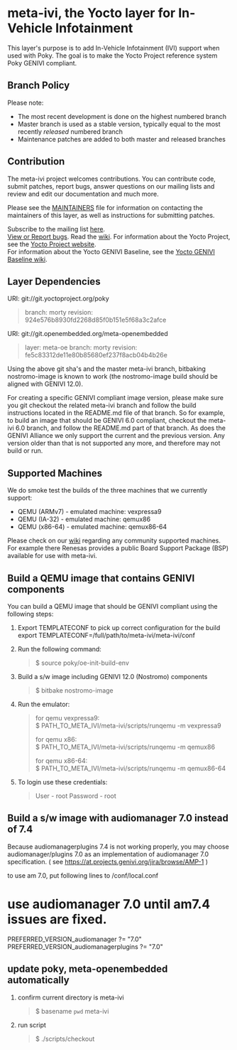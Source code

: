 meta-ivi, the Yocto layer for In-Vehicle Infotainment
=====================================================

This layer's purpose is to add In-Vehicle Infotainment (IVI) support when
used with Poky.  The goal is to make the Yocto Project reference system
Poky GENIVI compliant.

Branch Policy
-------------

Please note:
- The most recent development is done on the highest numbered branch
- Master branch is used as a stable version, typically equal to the most recently *released* numbered branch
- Maintenance patches are added to both master and released branches

Contribution
-------------

The meta-ivi project welcomes contributions. You can contribute code,
submit patches, report bugs, answer questions on our mailing lists and
review and edit our documentation and much more.

Please see the
[MAINTAINERS](https://github.com/GENIVI/meta-ivi/blob/master/MAINTAINERS)
file for information on contacting the maintainers
of this layer, as well as instructions for submitting patches.

Subscribe to the mailing list
    [here](https://lists.genivi.org/mailman/listinfo/genivi-meta-ivi).  
[View or Report bugs](https://at.projects.genivi.org/jira/secure/RapidBoard.jspa?rapidView=10&projectKey=BASE).
Read the [wiki](https://at.projects.genivi.org/wiki/display/PROJ/meta-ivi). 
For information about the Yocto Project, see the
    [Yocto Project website](https://www.yoctoproject.org).  
For information about the Yocto GENIVI Baseline, see the
    [Yocto GENIVI Baseline wiki](https://at.projects.genivi.org/wiki/display/PROJ/GENIVI+Baselines). 

Layer Dependencies
------------------

URI: git://git.yoctoproject.org/poky
> branch:   morty
> revision: 924e576b8930fd2268d85f0b151e5f68a3c2afce

URI: git://git.openembedded.org/meta-openembedded
> layer:    meta-oe
> branch:   morty
> revision: fe5c83312de11e80b85680ef237f8acb04b4b26e

Using the above git sha's and the master meta-ivi branch,
 bitbaking nostromo-image is known to work
 (the nostromo-image build should be aligned with GENIVI 12.0).

For creating a specific GENIVI compliant image version, please make sure you
git checkout the related meta-ivi branch and follow the build instructions
located in the README.md file of that branch.  So for example, to build
an image that should be GENIVI 6.0 compliant, checkout the meta-ivi 6.0 branch,
and follow the README.md part of that branch.  As does the GENIVI Alliance
we only support the current and the previous version.  Any version older
than that is not supported any more, and therefore may not build or run.

Supported Machines
------------------

We do smoke test the builds of the three machines that we currently support:

* QEMU (ARMv7) - emulated machine: vexpressa9
* QEMU (IA-32) - emulated machine: qemux86
* QEMU (x86-64) - emulated machine: qemux86-64

Please check on our [wiki](https://at.projects.genivi.org/wiki/display/PROJ/meta-ivi)
regarding any community supported machines.
For example there Renesas provides a public Board Support Package (BSP)
available for use with meta-ivi.

Build a QEMU image that contains GENIVI components
--------------------------------------------------

You can build a QEMU image that should be GENIVI compliant using the
following steps:

1. Export TEMPLATECONF to pick up correct configuration for the build
export TEMPLATECONF=/full/path/to/meta-ivi/meta-ivi/conf

2. Run the following command:
   > $ source poky/oe-init-build-env

3. Build a s/w image including GENIVI 12.0 (Nostromo) components
   > $ bitbake nostromo-image

4. Run the emulator:
   > for qemu vexpressa9:  
   > $ PATH_TO_META_IVI/meta-ivi/scripts/runqemu -m vexpressa9
   >
   > for qemu x86:  
   > $ PATH_TO_META_IVI/meta-ivi/scripts/runqemu -m qemux86
   >
   > for qemu x86-64:  
   > $ PATH_TO_META_IVI/meta-ivi/scripts/runqemu -m qemux86-64

5. To login use these credentials:
   > User - root
   > Password - root

Build a s/w image with audiomanager 7.0 instead of 7.4
------------------------------------------------------
Because audiomanagerplugins 7.4 is not working properly,
 you may choose audiomanager/plugins 7.0
  as an implementation of audiomanager 7.0 specification.
( see https://at.projects.genivi.org/jira/browse/AMP-1 )

to use am 7.0, put following lines to <build directory>/conf/local.conf
# use audiomanager 7.0 until am7.4 issues are fixed.
PREFERRED_VERSION_audiomanager          ?= "7.0"
PREFERRED_VERSION_audiomanagerplugins   ?= "7.0"

update poky, meta-openembedded automatically
--------------------------------------------
1. confirm current directory is meta-ivi
   > $ basename `pwd`
   meta-ivi

2. run script
   > $ ./scripts/checkout
